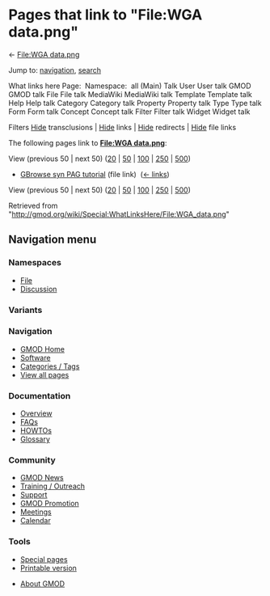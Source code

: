 <div id="mw-page-base" class="noprint">

</div>

<div id="mw-head-base" class="noprint">

</div>

<div id="content" class="mw-body" role="main">

<span id="top"></span>

<div id="mw-js-message" style="display:none;">

</div>



# <span dir="auto">Pages that link to "File:WGA data.png"</span>

<div id="bodyContent">

<div id="contentSub">

← [File:WGA data.png](/wiki/File:WGA_data.png "File:WGA data.png")

</div>

<div id="jump-to-nav" class="mw-jump">

Jump to: [navigation](#mw-navigation), [search](#p-search)

</div>

<div id="mw-content-text">

What links here Page:  Namespace:  all (Main) Talk User User talk GMOD
GMOD talk File File talk MediaWiki MediaWiki talk Template Template talk
Help Help talk Category Category talk Property Property talk Type Type
talk Form Form talk Concept Concept talk Filter Filter talk Widget
Widget talk

Filters
[Hide](/mediawiki/index.php?title=Special:WhatLinksHere/File:WGA_data.png&hidetrans=1 "Special:WhatLinksHere/File:WGA data.png")
transclusions \|
[Hide](/mediawiki/index.php?title=Special:WhatLinksHere/File:WGA_data.png&hidelinks=1 "Special:WhatLinksHere/File:WGA data.png")
links \|
[Hide](/mediawiki/index.php?title=Special:WhatLinksHere/File:WGA_data.png&hideredirs=1 "Special:WhatLinksHere/File:WGA data.png")
redirects \|
[Hide](/mediawiki/index.php?title=Special:WhatLinksHere/File:WGA_data.png&hideimages=1 "Special:WhatLinksHere/File:WGA data.png")
file links

The following pages link to **[File:WGA
data.png](/wiki/File:WGA_data.png "File:WGA data.png")**:

View (previous 50 \| next 50)
([20](/mediawiki/index.php?title=Special:WhatLinksHere/File:WGA_data.png&limit=20 "Special:WhatLinksHere/File:WGA data.png")
\|
[50](/mediawiki/index.php?title=Special:WhatLinksHere/File:WGA_data.png&limit=50 "Special:WhatLinksHere/File:WGA data.png")
\|
[100](/mediawiki/index.php?title=Special:WhatLinksHere/File:WGA_data.png&limit=100 "Special:WhatLinksHere/File:WGA data.png")
\|
[250](/mediawiki/index.php?title=Special:WhatLinksHere/File:WGA_data.png&limit=250 "Special:WhatLinksHere/File:WGA data.png")
\|
[500](/mediawiki/index.php?title=Special:WhatLinksHere/File:WGA_data.png&limit=500 "Special:WhatLinksHere/File:WGA data.png"))

- [GBrowse syn PAG
  tutorial](/wiki/GBrowse_syn_PAG_tutorial "GBrowse syn PAG tutorial")
  (file link) ‎ <span class="mw-whatlinkshere-tools">([←
  links](/mediawiki/index.php?title=Special:WhatLinksHere&target=GBrowse+syn+PAG+tutorial "Special:WhatLinksHere"))</span>

View (previous 50 \| next 50)
([20](/mediawiki/index.php?title=Special:WhatLinksHere/File:WGA_data.png&limit=20 "Special:WhatLinksHere/File:WGA data.png")
\|
[50](/mediawiki/index.php?title=Special:WhatLinksHere/File:WGA_data.png&limit=50 "Special:WhatLinksHere/File:WGA data.png")
\|
[100](/mediawiki/index.php?title=Special:WhatLinksHere/File:WGA_data.png&limit=100 "Special:WhatLinksHere/File:WGA data.png")
\|
[250](/mediawiki/index.php?title=Special:WhatLinksHere/File:WGA_data.png&limit=250 "Special:WhatLinksHere/File:WGA data.png")
\|
[500](/mediawiki/index.php?title=Special:WhatLinksHere/File:WGA_data.png&limit=500 "Special:WhatLinksHere/File:WGA data.png"))

</div>

<div class="printfooter">

Retrieved from
"<http://gmod.org/wiki/Special:WhatLinksHere/File:WGA_data.png>"

</div>

<div id="catlinks" class="catlinks catlinks-allhidden">

</div>

<div class="visualClear">

</div>

</div>

</div>

<div id="mw-navigation">

## Navigation menu

<div id="mw-head">



<div id="left-navigation">

<div id="p-namespaces" class="vectorTabs" role="navigation"
aria-labelledby="p-namespaces-label">

### Namespaces

- <span id="ca-nstab-image"><a href="/wiki/File:WGA_data.png" accesskey="c"
  title="View the file page [c]">File</a></span>
- <span id="ca-talk"><a
  href="/mediawiki/index.php?title=File_talk:WGA_data.png&amp;action=edit&amp;redlink=1"
  accesskey="t"
  title="Discussion about the content page [t]">Discussion</a></span>

</div>

<div id="p-variants" class="vectorMenu emptyPortlet" role="navigation"
aria-labelledby="p-variants-label">

### 

### Variants[](#)

<div class="menu">

</div>

</div>

</div>





</div>

</div>

</div>

<div id="mw-panel">

<div id="p-logo" role="banner">

<a href="/wiki/Main_Page"
style="background-image: url(http://gmod.org/images/GMOD-cogs.png);"
title="Visit the main page"></a>

</div>

<div id="p-Navigation" class="portal" role="navigation"
aria-labelledby="p-Navigation-label">

### Navigation

<div class="body">

- <span id="n-GMOD-Home">[GMOD Home](/wiki/Main_Page)</span>
- <span id="n-Software">[Software](/wiki/GMOD_Components)</span>
- <span id="n-Categories-.2F-Tags">[Categories /
  Tags](/wiki/Categories)</span>
- <span id="n-View-all-pages">[View all
  pages](/wiki/Special:AllPages)</span>

</div>

</div>

<div id="p-Documentation" class="portal" role="navigation"
aria-labelledby="p-Documentation-label">

### Documentation

<div class="body">

- <span id="n-Overview">[Overview](/wiki/Overview)</span>
- <span id="n-FAQs">[FAQs](/wiki/Category:FAQ)</span>
- <span id="n-HOWTOs">[HOWTOs](/wiki/Category:HOWTO)</span>
- <span id="n-Glossary">[Glossary](/wiki/Glossary)</span>

</div>

</div>

<div id="p-Community" class="portal" role="navigation"
aria-labelledby="p-Community-label">

### Community

<div class="body">

- <span id="n-GMOD-News">[GMOD News](/wiki/GMOD_News)</span>
- <span id="n-Training-.2F-Outreach">[Training /
  Outreach](/wiki/Training_and_Outreach)</span>
- <span id="n-Support">[Support](/wiki/Support)</span>
- <span id="n-GMOD-Promotion">[GMOD
  Promotion](/wiki/GMOD_Promotion)</span>
- <span id="n-Meetings">[Meetings](/wiki/Meetings)</span>
- <span id="n-Calendar">[Calendar](/wiki/Calendar)</span>

</div>

</div>

<div id="p-tb" class="portal" role="navigation"
aria-labelledby="p-tb-label">

### Tools

<div class="body">

- <span id="t-specialpages"><a href="/wiki/Special:SpecialPages" accesskey="q"
  title="A list of all special pages [q]">Special pages</a></span>
- <span id="t-print"><a
  href="/mediawiki/index.php?title=Special:WhatLinksHere/File:WGA_data.png&amp;printable=yes"
  rel="alternate" accesskey="p"
  title="Printable version of this page [p]">Printable version</a></span>

</div>

</div>

</div>

</div>

<div id="footer" role="contentinfo">

- <span id="footer-places-about">[About
  GMOD](/wiki/GMOD:About "GMOD:About")</span>

<!-- -->






</div>
